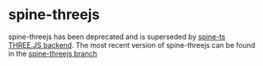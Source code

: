 # spine-threejs

spine-threejs has been deprecated and is superseded by [spine-ts THREE.JS backend](https://github.com/EsotericSoftware/spine-runtimes/tree/master/spine-ts). The most recent version of spine-threejs can be found in the [spine-threejs branch](https://github.com/EsotericSoftware/spine-runtimes/tree/spine-threejs/spine-threejs)
